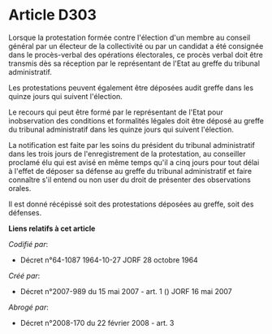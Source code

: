 # Article D303

Lorsque la protestation formée contre l'élection d'un membre au conseil général par un électeur de la collectivité ou par un
candidat a été consignée dans le procès-verbal des opérations électorales, ce procès verbal doit être transmis dès sa
réception par le représentant de l'Etat au greffe du tribunal administratif.

Les protestations peuvent également être déposées audit greffe dans les quinze jours qui suivent l'élection.

Le recours qui peut être formé par le représentant de l'Etat pour inobservation des conditions et formalités légales doit
être déposé au greffe du tribunal administratif dans les quinze jours qui suivent l'élection.

La notification est faite par les soins du président du tribunal administratif dans les trois jours de l'enregistrement de la
protestation, au conseiller proclamé élu qui est avisé en même temps qu'il a cinq jours pour tout délai à l'effet de déposer
sa défense au greffe du tribunal administratif et faire connaître s'il entend ou non user du droit de présenter des
observations orales.

Il est donné récépissé soit des protestations déposées au greffe, soit des défenses.

**Liens relatifs à cet article**

_Codifié par_:

  - Décret n°64-1087 1964-10-27 JORF 28 octobre 1964

_Créé par_:

  - Décret n°2007-989 du 15 mai 2007 - art. 1 () JORF 16 mai 2007

_Abrogé par_:

  - Décret n°2008-170 du 22 février 2008 - art. 3
